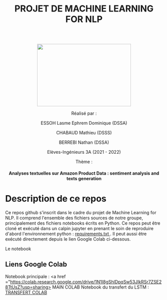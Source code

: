 <h1><p align="center"> PROJET DE MACHINE LEARNING FOR NLP </p></h1>

<p align="center">
  <br><br>
  <img src="https://upload.wikimedia.org/wikipedia/commons/thumb/e/ec/LOGO-ENSAE.png/480px-LOGO-ENSAE.png", width="300", height="200">
</p>


<p align="center">Réalisé par :</p>

<p align="center">ESSOH Lasme Ephrem Dominique (DSSA)</p>
<p align="center">CHABAUD Mathieu (DSSS)</p>
<p align="center">BERREBI Nathan (DSSA)</p>

<p align="center">Elèves-Ingénieurs 3A (2021 - 2022)</p>
<p align="center">Thème :</p>
<h4><p align="center">Analyses textuelles sur Amazon Product Data : sentiment analysis and texts generation</p></h4>

# Description de ce repos

Ce repos github s'inscrit dans le cadre du projet de Machine Learning for NLP. Il comprend l'ensemble des fichiers sources de notre groupe, principalement des fichiers notebooks écrits en Python. Ce repos peut être cloné et exécuté dans un calpin jupyter en prenant le soin de reproduire d'abord l'environnement python : <a href  ="https://github.com/lasme-ephrem/nlp_project/blob/main/requirements.txt"> requirements.txt <a/>. Il peut aussi être exécuté directement depuis le lien Google Colab ci-dessous.
  
Le notebook

## Liens Google Colab 
  Notebook principale : <a href  ="https://colab.research.google.com/drive/1N1I8gShlDpqSw53JlkRSr7ZSE28TtUsZ?usp=sharing> MAIN COLAB <a/>
  Notebook du transfert du LSTM : <a href  =" https://colab.research.google.com/drive/1i5zehYMtjF6N2Nn3f0aB5XStkQSI_6ne?usp=sharing"> TRANSFERT COLAB<a/>
